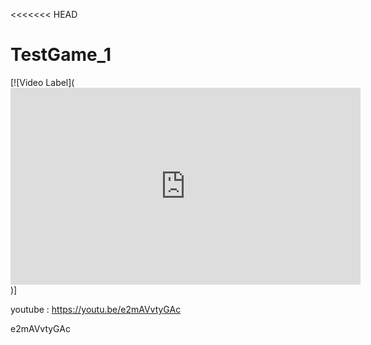 <<<<<<< HEAD
# TestGame_1

[![Video Label](<iframe width="560" height="315" src="https://www.youtube.com/embed/e2mAVvtyGAc" frameborder="0" allowfullscreen></iframe>)]

youtube : https://youtu.be/e2mAVvtyGAc

e2mAVvtyGAc
